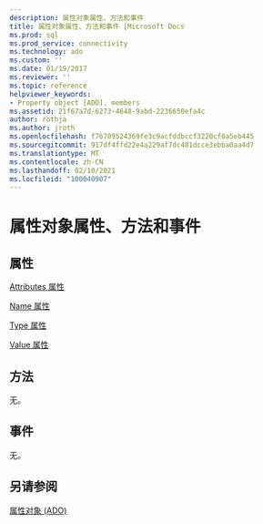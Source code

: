 ```yaml
---
description: 属性对象属性、方法和事件
title: 属性对象属性、方法和事件 |Microsoft Docs
ms.prod: sql
ms.prod_service: connectivity
ms.technology: ado
ms.custom: ''
ms.date: 01/19/2017
ms.reviewer: ''
ms.topic: reference
helpviewer_keywords:
- Property object [ADO], members
ms.assetid: 21f67a7d-6273-4648-9abd-2236650efa4c
author: rothja
ms.author: jroth
ms.openlocfilehash: f76709524369fe3c9acfddbccf3220cf0a5eb445
ms.sourcegitcommit: 917df4ffd22e4a229af7dc481dcce3ebba0aa4d7
ms.translationtype: MT
ms.contentlocale: zh-CN
ms.lasthandoff: 02/10/2021
ms.locfileid: "100040907"
---
```

# <a name="property-object-properties-methods-and-events"></a>属性对象属性、方法和事件
## <a name="properties"></a>属性  
 [Attributes 属性](./attributes-property-ado.md)  
  
 [Name 属性](./name-property-ado.md)  
  
 [Type 属性](./type-property-ado.md)  
  
 [Value 属性](./value-property-ado.md)  
  
## <a name="methods"></a>方法  
 无。  
  
## <a name="events"></a>事件  
 无。  
  
## <a name="see-also"></a>另请参阅  
 [属性对象 (ADO)](./property-object-ado.md)